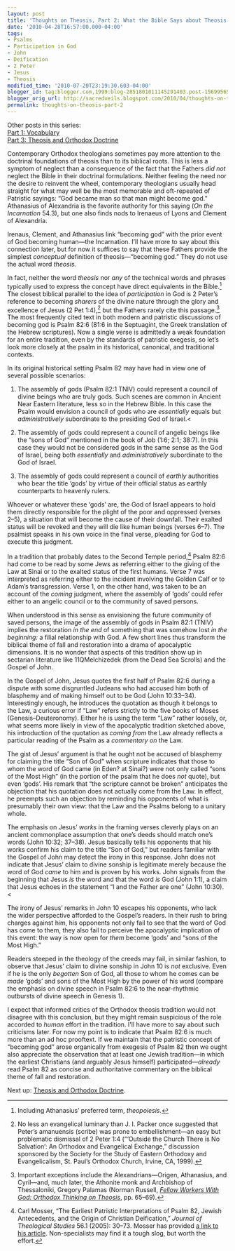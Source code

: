 ```yaml
---
layout: post
title: 'Thoughts on Theosis, Part 2: What the Bible Says about Theosis'
date: '2010-04-28T16:57:00.000-04:00'
tags:
- Psalms
- Participation in God
- John
- Deification
- 2 Peter
- Jesus
- Theosis
modified_time: '2010-07-20T23:19:30.603-04:00'
blogger_id: tag:blogger.com,1999:blog-2851801011145291403.post-1569956540557914911
blogger_orig_url: http://sacredveils.blogspot.com/2010/04/thoughts-on-theosis-part-2-what-bible.html
permalink: thoughts-on-theosis-part-2
---
```


Other posts in this series:  
[Part 1: Vocabulary](/thoughts-on-theosis-part-1)  
[Part 3: Theosis and Orthodox Doctrine](/thoughts-on-theosis-part-3)

Contemporary Orthodox theologians sometimes pay more attention to the doctrinal foundations of theosis than to its biblical roots. This is less a symptom of neglect than a consequence of the fact that the Fathers *did not* neglect the Bible in their doctrinal formulations. Neither feeling the need nor the desire to reinvent the wheel, contemporary theologians usually head straight for what may well be the most memorable and oft-repeated of Patristic sayings: “God became man so that man might become god.” Athanasius of Alexandria is the favorite authority for this saying (*On the Incarnation* 54.3), but one also finds nods to Irenaeus of Lyons and Clement of Alexandria.

Irenaus, Clement, and Athanasius link “becoming god” with the prior event of God becoming human—the Incarnation. I’ll have more to say about this connection later, but for now it suffices to say that these Fathers provide the simplest *conceptual* definition of theosis—“becoming god.” They do not use the actual word *theosis.*

In fact, neither the word *theosis* nor *any* of the technical words and phrases typically used to express the concept have direct equivalents in the Bible.[^1] The closest biblical parallel to the idea of *participation* in God is 2 Peter’s reference to becoming *sharers* of the divine nature through the glory and excellence of Jesus (2 Pet 1:4),[^2] but the Fathers rarely cite this passage.[^3] The most frequently cited text in both modern and patristic discussions of becoming god is Psalm 82:6 (81:6 in the Septuagint, the Greek translation of the Hebrew scriptures). Now a single verse is admittedly a weak foundation for an entire tradition, even by the standards of patristic exegesis, so let’s look more closely at the psalm in its historical, canonical, and traditional contexts.

In its original historical setting Psalm 82 may have had in view one of several possible scenarios:

1. The assembly of gods (Psalm 82:1 TNIV) could represent a council of divine beings who are truly gods. Such scenes are common in Ancient Near Eastern literature, less so in the Hebrew Bible. In this case the Psalm would envision a council of gods who are *essentially* equals but *administratively* subordinate to the presiding God of Israel.<

2. The assembly of gods could represent a council of angelic beings like the “sons of God” mentioned in the book of Job (<cite style="font-style: normal" title="Job 1:6" class="bibleref">1:6</cite>; <cite style="font-style: normal" title="Job 2:1" class="bibleref">2:1</cite>; <cite style="font-style: normal" title="Job 38:7" class="bibleref">38:7</cite>). In this case they would not be considered gods in the same sense as the God of Israel, being both *essentially* and *administratively* subordinate to the God of Israel.

3. The assembly of gods could represent a council of *earthly* authorities who bear the title ‘gods’ by virtue of their official status as earthly counterparts to heavenly rulers.

Whoever or whatever these ‘gods’ are, the God of Israel appears to hold them directly responsible for the plight of the poor and oppressed (<cite style="font-style: normal" title="Psalm 82:2–5" class="bibleref">verses 2–5</cite>), a situation that will become the cause of their downfall. Their exalted status will be revoked and they will die like human beings (<cite style="font-style: normal" title="Psalm 82:6–7" class="bibleref">verses 6–7</cite>). The psalmist speaks in his own voice in the <cite style="font-style: normal" title="Psalm 82:8" class="bibleref">final verse</cite>, pleading for God to execute this judgment.

In a tradition that probably dates to the Second Temple period,[^4] Psalm 82:6 had come to be read by some Jews as referring either to the giving of the Law at Sinai or to the exalted status of the first humans. <cite style="font-style: normal" title="Psalm 82:7" class="bibleref">Verse 7</cite> was interpreted as referring either to the incident involving the Golden Calf or to Adam’s transgression. Verse 1, on the other hand, was taken to be an account of the *coming* judgment, where the assembly of ‘gods’ could refer either to an angelic council or to the community of saved persons.

When understood in this sense as envisioning the future community of saved persons, the image of the assembly of gods in Psalm 82:1 (TNIV) implies the restoration *in the end* of something that was somehow lost *in the beginning:* a filial relationship with God. A few short lines thus transform the biblical theme of fall and restoration into a drama of apocalyptic dimensions. It is no wonder that aspects of this tradition show up in sectarian literature like 11QMelchizedek (from the Dead Sea Scrolls) and the Gospel of John.

In the Gospel of John, Jesus quotes the first half of <span class="noTag">Psalm 82:6</span> during a dispute with some disgruntled Judeans who had accused him both of blasphemy and of making himself out to be God (John 10:33–34). Interestingly enough, he introduces the quotation as though it belongs to the Law, a curious error if “Law” refers strictly to the five books of Moses (Genesis–Deuteronomy). Either he is using the term “Law” rather loosely, or, what seems more likely in view of the apocalyptic tradition sketched above, his introduction of the quotation as *coming from* the Law already reflects a particular reading of the Psalm as a *commentary on* the Law.

The gist of Jesus’ argument is that he ought not be accused of blasphemy for claiming the title “Son of God” when scripture indicates that those to whom the word of God came (in Eden? at Sinai?) were not only called “sons of the Most High” (in the portion of the psalm that he does *not* quote), but even ‘gods’. His remark that “the scripture cannot be broken” anticipates the objection that his quotation does not actually come from the Law. In effect, he preempts such an objection by reminding his opponents of what is presumably their own view: that the Law and the Psalms belong to a unitary whole.

The emphasis on Jesus’ *works* in the framing verses cleverly plays on an ancient commonplace assumption that one’s deeds should match one’s words (John 10:32; 37–38). Jesus basically tells his opponents that his works confirm his claim to the title “Son of God,” but readers familiar with the Gospel of John may detect the irony in this response. John does not indicate that Jesus’ claim to divine sonship is legitimate merely because the word of God *came* to him and is proven by his works. John signals from the beginning that Jesus *is* the word and that the word *is* God (John 1:1), a claim that Jesus echoes in the statement “I and the Father are one” (<span class="noTag">John 10:30</span>).<

The irony of Jesus’ remarks in John 10 escapes his opponents, who lack the wider perspective afforded to the Gospel’s readers. In their rush to bring charges against him, his opponents not only fail to see that the word of God has come to them, they also fail to perceive the apocalyptic implication of this event: the way is now open for *them* become ‘gods’ and “sons of the Most High.”

Readers steeped in the theology of the creeds may fail, in similar fashion, to observe that Jesus’ claim to divine sonship in John 10 is *not* exclusive. Even if he is the only *begotten* Son of God, all those to whom he comes can be *made* ‘gods’ and sons of the Most High by the power of his word (compare the emphasis on divine speech in Psalm 82:6 to the near-rhythmic outbursts of divine speech in <cite style="font-style: normal" title="Genesis 1:1–2:4" class="bibleref">Genesis 1</cite>).

I expect that informed critics of the Orthodox theosis tradition would not disagree with this conclusion, but they might remain suspicious of the role accorded to *human* effort in the tradition. I'll have more to say about such criticisms later. For now my point is to indicate that <span class="noTag">Psalm 82:6</span> is much more than an ad hoc prooftext. If we maintain that the patristic concept of “becoming god” arose organically from exegesis of Psalm 82 then we ought also appreciate the observation that at least one Jewish tradition—in which the earliest Christians (and arguably Jesus himself) participated—*already* read Psalm 82 as concise and authoritative commentary on the biblical theme of fall and restoration.

Next up: [Theosis and Orthodox Doctrine](/thoughts-on-theosis-part-3).

[^1]: Including Athanasius’ preferred term, *theopoiesis.*

[^2]: No less an evangelical luminary than J.&nbsp;I. Packer once suggested that Peter’s amanuensis (scribe) was prone to embellishment—an easy but problematic dismissal of <span class="noTag">2 Peter 1:4</span> (“‘Outside the Church There is No Salvation’: An Orthodox and Evangelical Exchange,” discussion sponsored by the Society for the Study of Eastern Orthodoxy and Evangelicalism, St. Paul’s Orthodox Church, Irvine, CA, 1999).

[^3]: Important exceptions include the Alexandrians—Origen, Athanasius, and Cyril—and, much later, the Athonite monk and Archbishop of Thessaloniki, Gregory Palamas (Norman Russell, *[Fellow Workers With God: Orthodox Thinking on Theosis](http://www.amazon.com/Fellow-Workers-God-Orthodox-Foundations/dp/0881413399?ie=UTF8&tag=sacrveil-20&link_code=btl&camp=213689&creative=392969)*, pp. 65–69).

[^4]: Carl Mosser, “The Earliest Patristic Interpretations of Psalm 82, Jewish Antecedents, and the Origin of Christian Deification,” *Journal of Theological Studies* 56.1 (2005): 30–73. Mosser has provided [a link to his article](http://jts.oxfordjournals.org/cgi/reprint/56/1/30?ijkey=MVYy5AKqzoJZkgZ&keytype=ref). Non-specialists may find it a tough slog, but worth the effort.